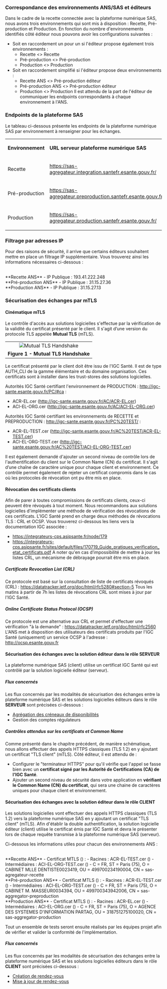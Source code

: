 
### Correspondance des environnements ANS/SAS et éditeurs

Dans le cadre de la recette connectée avec la plateforme numérique SAS, nous avons trois environnements qui sont mis à disposition : Recette, Pré-production et Production.
En fonction du nombre d'environnements identifiés côté éditeur nous pouvons avoir les configurations suivantes :
- Soit en raccordement un pour un si l'éditeur propose également trois environnements :
  - Recette <> Recette
  - Pré-production <> Pré-production
  - Production <> Production
- Soit en raccordement simplifié si l'éditeur propose deux environnements :
  - Recette ANS <> Pré-production éditeur
  - Pré-production ANS <> Pré-production éditeur
  - Production <> Production
Il est attendu de la part de l'éditeur de communiquer les endpoints correspondants à chaque environnement à l'ANS.

### Endpoints de la plateforme SAS

Le tableau ci-dessous présente les endpoints de la plateforme numérique SAS par environnement à renseigner pour les échanges.

<table>
<tbody>
<tr>
  <td width="25%"><p><strong>Environnement</strong></p></td>
  <td><p><strong>URL serveur plateforme numérique SAS</strong></p></td>
</tr>
<tr>
  <td ><p>Recette</p></td>
  <td><p><a href="https://sas-agregateur.integration.santefr.esante.gouv.fr/">https://sas-agregateur.integration.santefr.esante.gouv.fr/</a></p></td>
</tr>
<tr>
  <td><p>Pré-production</p></td>
  <td><p><a href="https://sas-agregateur.preproduction.santefr.esante.gouv.fr/">https://sas-agregateur.preproduction.santefr.esante.gouv.fr/</a></p></td>
</tr>
<tr>
  <td><p>Production</p></td>
  <td><p><a href="https://sas-agregateur.production.santefr.esante.gouv.fr/">https://sas-agregateur.production.santefr.esante.gouv.fr/</a></p></td>
</tr>
</tbody>
</table>

### Filtrage par adresses IP

<p>Pour des raisons de sécurité, il arrive que certains éditeurs souhaitent mettre en place un filtrage IP supplémentaire. Vous trouverez ainsi les informations nécessaires ci-dessous :</p>
<br>**Recette ANS**
- IP Publique : 193.41.222.248
<br>**Pré-production ANS**
- IP Publique : 31.15.27.36
<br>**Production ANS**
- IP Publique : 31.15.27.13

### Sécurisation des échanges par mTLS

#### Cinématique mTLS

Le contrôle d'accès aux solutions logicielles s'effectue par la vérification de la validité du certificat présenté par le client. Il s'agit d’une version du protocole TLS appelée **Mutual TLS** (mTLS).

<table align="center">
    <tr>
        <td align ="center">
            <div class="figure">
                <img src="schema_mtls.jpg" alt="Mutual TLS Handshake" title="Mutual TLS Handshake">
            </div>
        </td>    
    </tr>
    <tr>
        <td align ="center">
            <b>Figure 1 - Mutual TLS Handshake</b>
        </td>
    </tr>
</table>

Le certificat présenté par le client doit être issu de l'IGC Santé. Il est de type AUTH_CLI de la gamme élémentaire et du domaine organisation. Ces certificats sont à installer dans les trust-stores des solutions logicielles.

Autorités IGC Santé certifiant l'environnement de PRODUCTION : <http://igc-sante.esante.gouv.fr/PC/#ca> :
- ACR-EL.cer (<http://igc-sante.esante.gouv.fr/AC/ACR-EL.cer>)
- ACI-EL-ORG.cer (<http://igc-sante.esante.gouv.fr/AC/ACI-EL-ORG.cer>)

Autorités IGC Santé certifiant les environnements de RECETTE et PREPRODUCTION : <http://igc-sante.esante.gouv.fr/PC%20TEST/> :
- ACR-EL-TEST.cer (<http://igc-sante.esante.gouv.fr/AC%20TEST/ACR-EL-TEST.cer>)
- ACI-EL-ORG-TEST.cer (<http://igc-sante.esante.gouv.fr/AC%20TEST/ACI-EL-ORG-TEST.cer>)

Il est également demandé d'ajouter un second niveau de contrôle lors de l'authentification du client sur le Common Name (CN) du certificat. Il s'agit d’une chaîne de caractère unique pour chaque client et environnement.
Ce contrôle permet également de rejeter un certificat compromis dans le cas où les protocoles de révocation ont pu être mis en place.

#### Révocation des certificats clients

Afin de parer à toutes compromissions de certificats clients, ceux-ci peuvent être révoqués à tout moment. Nous recommandons aux solutions logicielles d'implémenter une méthode de vérification des révocations de ces certificats.
L'IGC Santé prend en charge deux méthodes de révocations TLS : CRL et OCSP. Vous trouverez ci-dessous les liens vers la documentation IGC associée :
- <https://integrateurs-cps.asipsante.fr/node/179>
- <https://integrateurs-cps.asipsante.fr/sites/default/files/170719_Guide_pratiques_verification_etat_certificats.pdf>
A noter qu'en cas d’impossibilité de mettre à jour les listes CRL, un mécanisme de débrayage pourrait être mis en place.

##### Certificate Revocation List (CRL)

Ce protocole est basé sur la consultation de liste de certificats révoqués (CRL) : <https://datatracker.ietf.org/doc/html/rfc5280#section-5>
Tous les matins à partir de 7h les listes de révocations CRL sont mises à jour par l'IGC Santé.

##### Online Certificate Status Protocol (OCSP)

Ce protocole est une alternative aux CRL et permet d'effectuer une vérification "à la demande" : <https://datatracker.ietf.org/doc/html/rfc2560>
L'ANS met à disposition des utilisateurs des certificats produits par l'IGC Santé (uniquement) un service OCSP à l'adresse : <http://ocsp.esante.gouv.fr>

#### Sécurisation des échanges avec la solution éditeur dans le rôle SERVEUR

La plateforme numérique SAS (client) utilise un certificat IGC Santé qui est contrôlé par la solution logicielle éditeur (serveur).

##### Flux concernés

Les flux concernés par les modalités de sécurisation des échanges entre la plateforme numérique SAS et les solutions logicielles éditeurs dans le rôle **SERVEUR** sont précisées ci-dessous :
- [Agrégation des créneaux de disponibilités](specifications_techniques_1.html)
- Gestion des comptes régulateurs

##### Contrôles attendus sur les certificats et Common Name

Comme présenté dans le chapitre précédent, de manière schématique, nous allons effectuer des appels HTTPS classiques (TLS 1.2) en y ajoutant un certificat "TLS client" (mTLS).
Côté éditeur, il est attendu de :
- Configurer le "terminateur HTTPS" pour qu'il vérifie que l'appel se fasse bien avec un **certificat signé par les Autorité de Certifications (CA) de l'IGC Santé**.
- Ajouter un second niveau de sécurité dans votre application en **vérifiant le Common Name (CN) du certificat**, qui sera une chaine de caractères uniques pour chaque client et environnement.

#### Sécurisation des échanges avec la solution éditeur dans le rôle CLIENT

Les solutions logicielles vont effectuer des appels HTTPS classiques (TLS 1.2) vers la plateforme numérique SAS en y ajoutant un certificat "TLS client" (mTLS).
Afin d'établir la double authentification, la solution logicielle éditeur (client) utilise le certificat émis par IGC Santé et devra le présenter lors de chaque requête transmise à la plateforme numérique SAS (serveur).

<p>Ci-dessous les informations utiles pour chacun des environnements ANS :</p>
<br>**Recette ANS**
- Certificat MTLS (<http://igc-sante.esante.gouv.fr/PC%20TEST/>) :
  - Racines : ACR-EL-TEST.cer (<http://igc-sante.esante.gouv.fr/AC%20TEST/ACR-EL-TEST.cer>)
  - Intermédiaires : ACI-EL-ORG-TEST.cer (<http://igc-sante.esante.gouv.fr/AC%20TEST/ACI-EL-ORG-TEST.cer>)
- C = FR, ST = Paris (75), O = CABINET MLLE DENTISTE0023419, OU = 499700234190004, CN = sas-agregateur-recette
<br>**Pré-production ANS**
- Certificat MTLS (<http://igc-sante.esante.gouv.fr/PC%20TEST/>) :
  - Racines : ACR-EL-TEST.cer (<http://igc-sante.esante.gouv.fr/AC%20TEST/ACR-EL-TEST.cer>)
  - Intermédiaires : ACI-EL-ORG-TEST.cer (<http://igc-sante.esante.gouv.fr/AC%20TEST/ACI-EL-ORG-TEST.cer>)
- C = FR, ST = Paris (75), O = CABINET M. MASSEUR0034394, OU = 499700343942006, CN = sas-aggregator-preproduction
<br>**Production ANS**
- Certificat MTLS (<http://igc-sante.esante.gouv.fr/PC/#ca>) :
  - Racines : ACR-EL.cer (<http://igc-sante.esante.gouv.fr/AC/ACR-EL.cer>)
  - Intermédiaires : ACI-EL-ORG.cer (<http://igc-sante.esante.gouv.fr/AC/ACI-EL-ORG.cer>)
- C = FR, ST = Paris (75), O = AGENCE DES SYSTEMES D'INFORMATION PARTAG, OU = 318751275100020, CN = sas-aggregator-production

Tout un ensemble de tests seront ensuite réalisés par les équipes projet afin de vérifier et valider la conformité de l'implémentation.

##### Flux concernés

Les flux concernés par les modalités de sécurisation des échanges entre la plateforme numérique SAS et les solutions logicielles éditeurs dans le rôle **CLIENT** sont précisées ci-dessous :
- [Création de rendez-vous](specifications_techniques_2.html)
- [Mise à jour de rendez-vous](specifications_techniques_3.html)
